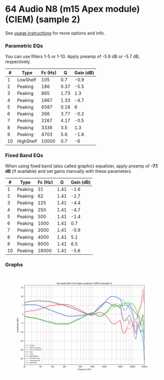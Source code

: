 # 64 Audio N8 (m15 Apex module) (CIEM) (sample 2)
See [usage instructions](https://github.com/jaakkopasanen/AutoEq#usage) for more options and info.

### Parametric EQs
You can use filters 1-5 or 1-10. Apply preamp of -5.9 dB or -5.7 dB, respectively.

|   # | Type      |   Fc (Hz) |    Q |   Gain (dB) |
|-----|-----------|-----------|------|-------------|
|   1 | LowShelf  |       105 | 0.7  |        -0.9 |
|   2 | Peaking   |       186 | 0.37 |        -5.5 |
|   3 | Peaking   |       865 | 1.73 |         1.3 |
|   4 | Peaking   |      1667 | 1.33 |        -4.7 |
|   5 | Peaking   |      6587 | 0.18 |         6   |
|   6 | Peaking   |       266 | 3.77 |        -0.2 |
|   7 | Peaking   |      2267 | 4.17 |        -0.5 |
|   8 | Peaking   |      3336 | 3.5  |         1.3 |
|   9 | Peaking   |      4703 | 5.6  |        -1.8 |
|  10 | HighShelf |     10000 | 0.7  |        -6   |

### Fixed Band EQs
When using fixed band (also called graphic) equalizer, apply preamp of **-7.1 dB** (if available) and set gains manually with these parameters.

|   # | Type    |   Fc (Hz) |    Q |   Gain (dB) |
|-----|---------|-----------|------|-------------|
|   1 | Peaking |        31 | 1.41 |        -1.6 |
|   2 | Peaking |        62 | 1.41 |        -2.7 |
|   3 | Peaking |       125 | 1.41 |        -4.4 |
|   4 | Peaking |       250 | 1.41 |        -4.7 |
|   5 | Peaking |       500 | 1.41 |        -1.4 |
|   6 | Peaking |      1000 | 1.41 |         0.7 |
|   7 | Peaking |      2000 | 1.41 |        -0.9 |
|   8 | Peaking |      4000 | 1.41 |         5.1 |
|   9 | Peaking |      8000 | 1.41 |         6.5 |
|  10 | Peaking |     16000 | 1.41 |        -5.6 |

### Graphs
![](./64%20Audio%20N8%20(m15%20Apex%20module)%20(CIEM)%20(sample%202).png)
